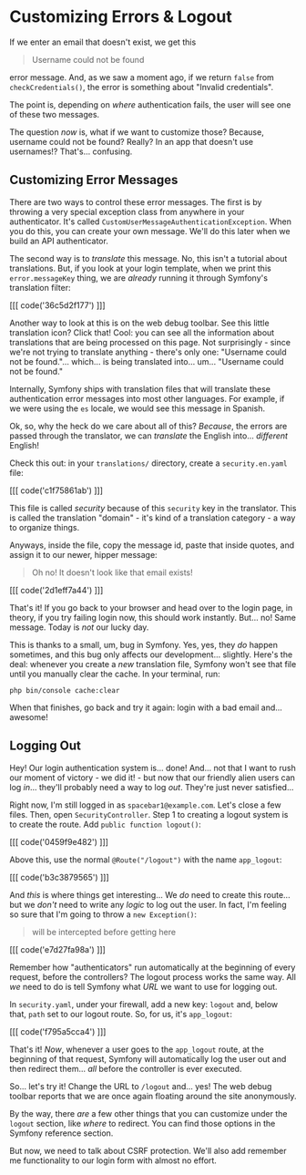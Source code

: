 # Customizing Errors & Logout

If we enter an email that doesn't exist, we get this

> Username could not be found

error message. And, as we saw a moment ago, if we return `false` from
`checkCredentials()`, the error is something about "Invalid credentials".

The point is, depending on *where* authentication fails, the user will see one of
these two messages.

The question *now* is, what if we want to customize those? Because, username could
not be found? Really? In an app that doesn't use usernames!? That's... confusing.

## Customizing Error Messages

There are two ways to control these error messages. The first is by throwing
a very special exception class from anywhere in your authenticator. It's called
`CustomUserMessageAuthenticationException`. When you do this, you can create your
own message. We'll do this later when we build an API authenticator.

The second way is to *translate* this message. No, this isn't a tutorial about
translations. But, if you look at your login template, when we print this
`error.messageKey` thing, we are *already* running it through Symfony's translation
filter:

[[[ code('36c5d2f177') ]]]

Another way to look at this is on the web debug toolbar. See this little translation
icon? Click that! Cool: you can see all the information about translations that
are being processed on this page. Not surprisingly - since we're not trying to translate
anything - there's only one: "Username could not be found."... which... is being
translated into... um... "Username could not be found."

Internally, Symfony ships with translation files that will translate these authentication
error messages into most other languages. For example, if we were using the `es`
locale, we would see this message in Spanish.

Ok, so, why the heck do we care about all of this? *Because*, the errors are passed
through the translator, we can *translate* the English into... *different* English!

Check this out: in your `translations/` directory, create a `security.en.yaml` file:

[[[ code('c1f75861ab') ]]]

This file is called *security* because of this `security` key in the translator.
This is called the translation "domain" - it's kind of a translation category - a
way to organize things.

Anyways, inside the file, copy the message id, paste that inside quotes, and assign
it to our newer, hipper message:

> Oh no! It doesn't look like that email exists!

[[[ code('2d1eff7a44') ]]]

That's it! If you go back to your browser and head over to the login page, in theory,
if you try failing login now, this should work instantly. But... no! Same message.
Today is *not* our lucky day.

This is thanks to a small, um, bug in Symfony. Yes, yes, they *do* happen sometimes,
and this bug only affects our development... slightly. Here's the deal: whenever
you create a *new* translation file, Symfony won't see that file until you manually
clear the cache. In your terminal, run:

```terminal
php bin/console cache:clear
```

When that finishes, go back and try it again: login with a bad email and... awesome!

## Logging Out

Hey! Our login authentication system is... done! And... not that I want to rush
our moment of victory - we did it! - but now that our friendly alien users can log
*in*... they'll probably need a way to log *out*. They're just never satisfied...

Right now, I'm still logged in as `spacebar1@example.com`. Let's close a few files.
Then, open `SecurityController`. Step 1 to creating a logout system is to create
the route. Add `public function logout()`:

[[[ code('0459f9e482') ]]]

Above this, use the normal `@Route("/logout")` with the name `app_logout`:

[[[ code('b3c3879565') ]]]

And *this* is where things get interesting... We *do* need to create this route...
but we *don't* need to write any *logic* to log out the user. In fact, I'm feeling
so sure that I'm going to throw a `new Exception()`:

> will be intercepted before getting here

[[[ code('e7d27fa98a') ]]]

Remember how "authenticators" run automatically at the beginning of every request,
before the controllers? The logout process works the same way. All *we* need to do
is tell Symfony what *URL* we want to use for logging out.

In `security.yaml`, under your firewall, add a new key: `logout` and, below that,
`path` set to our logout route. So, for us, it's `app_logout`:

[[[ code('f795a5cca4') ]]]

That's it! *Now*, whenever a user goes to the `app_logout` route, at the beginning
of that request, Symfony will automatically log the user out and then redirect them...
*all* before the controller is ever executed.

So... let's try it! Change the URL to `/logout` and... yes! The web debug toolbar
reports that we are once again floating around the site anonymously.

By the way, there *are* a few other things that you can customize under the `logout`
section, like *where* to redirect. You can find those options in the Symfony reference
section.

But now, we need to talk about CSRF protection. We'll also add remember me functionality
to our login form with almost no effort.
